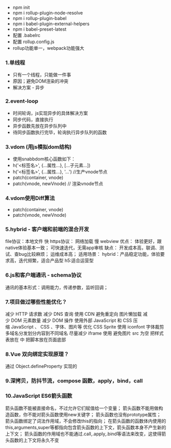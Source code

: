 * npm init
* npm i rollup-plugin-node-resolve 
* npm i rollup-plugin-babel 
* npm i babel-plugin-external-helpers 
* npm i babel-preset-latest
* 配置 .babelrc
* 配置 rollup.config.js
* rollup功能单一，webpack功能强大



### 1.单线程
* 只有一个线程，只能做一件事
* 原因；避免DOM渲染的冲突
* 解决方案 - 异步


### 2.event-loop
* 时间轮询，js实现异步的具体解决方案
* 同步代码，直接执行
* 异步函数先放在异步队列中
* 待同步函数执行完毕，轮询执行异步队列的函数



### 3.vdom (用js模拟dom结构)
* 使用snabbdom核心函数如下：
* h('<标签名>', {...属性...}, [...子元素...])
* h('<标签名>', {...属性...}, '...') //生产vnode节点
* patch(container, vnode)
* patch(vnode, newVnode) // 渲染vnode节点


### 4.vdom使用Diff算法
* patch(container, vnode)
* patch(vnode, newVnode)



### 5.hybrid - 客户端和前端的混合开发
file协议：本地文件 快
https协议： 网络加载 慢
webview
优点：
体验更好，跟native体验基本一致；
可快速迭代，无需app审核
缺点：
开发成本高，联调、测试、查bug比较麻烦；
运维成本高；
适用场景：
hybrid：产品稳定功能，体验要求高，迭代频繁，适合产品型
h5:适合运营型



### 6.js和客户端通讯 - schema协议
通讯的基本形式：调用能力，传递参数，监听回调；


### 7.项目做过哪些性能优化？
减少 HTTP 请求数
减少 DNS 查询
使用 CDN
避免重定向
图片懒加载
减少 DOM 元素数量
减少 DOM 操作
使用外部 JavaScript 和 CSS
压缩 JavaScript 、 CSS 、字体、图片等
优化 CSS Sprite
使用 iconfont
字体裁剪
多域名分发划分内容到不同域名
尽量减少 iframe 使用
避免图片 src 为空
把样式表放在 中
把脚本放在页面底部


### 8.Vue 双向绑定实现原理？
通过 Object.defineProperty 实现的

### 9.深拷贝，防抖节流，compose 函数，apply，bind，call 

### 10.JavaScript ES6箭头函数
箭头函数不能被直接命名，不过允许它们赋值给一个变量；
箭头函数不能用做构造函数，你不能对箭头函数使用new关键字；
箭头函数也没有prototype属性；
箭头函数绑定了词法作用域，不会修改this的指向；
在箭头函数的函数体内使用的this,arguments,super等都指向包含箭头函数的上下文，箭头函数本身不产生新的上下文；
箭头函数的作用域也不能通过.call,.apply,.bind等语法来改变，这使得箭头函数的上下文将永久不变









